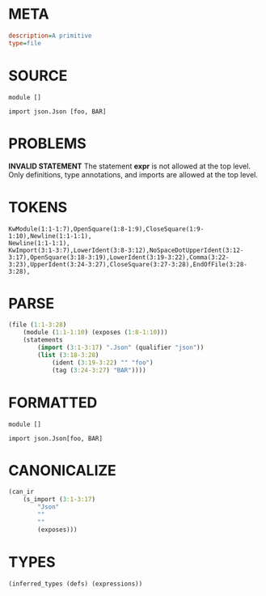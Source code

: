 # META
~~~ini
description=A primitive
type=file
~~~
# SOURCE
~~~roc
module []

import json.Json [foo, BAR]
~~~
# PROBLEMS
**INVALID STATEMENT**
The statement **expr** is not allowed at the top level.
Only definitions, type annotations, and imports are allowed at the top level.

# TOKENS
~~~zig
KwModule(1:1-1:7),OpenSquare(1:8-1:9),CloseSquare(1:9-1:10),Newline(1:1-1:1),
Newline(1:1-1:1),
KwImport(3:1-3:7),LowerIdent(3:8-3:12),NoSpaceDotUpperIdent(3:12-3:17),OpenSquare(3:18-3:19),LowerIdent(3:19-3:22),Comma(3:22-3:23),UpperIdent(3:24-3:27),CloseSquare(3:27-3:28),EndOfFile(3:28-3:28),
~~~
# PARSE
~~~clojure
(file (1:1-3:28)
	(module (1:1-1:10) (exposes (1:8-1:10)))
	(statements
		(import (3:1-3:17) ".Json" (qualifier "json"))
		(list (3:18-3:28)
			(ident (3:19-3:22) "" "foo")
			(tag (3:24-3:27) "BAR"))))
~~~
# FORMATTED
~~~roc
module []

import json.Json[foo, BAR]
~~~
# CANONICALIZE
~~~clojure
(can_ir
	(s_import (3:1-3:17)
		"Json"
		""
		""
		(exposes)))
~~~
# TYPES
~~~clojure
(inferred_types (defs) (expressions))
~~~